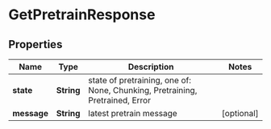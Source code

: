 # GetPretrainResponse

## Properties
Name | Type | Description | Notes
------------ | ------------- | ------------- | -------------
**state** | **String** | state of pretraining, one of: None, Chunking, Pretraining, Pretrained, Error | 
**message** | **String** | latest pretrain message |  [optional]
